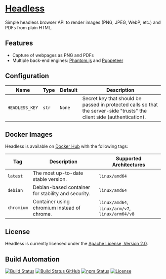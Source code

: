 # [Headless](https://headless.hive.pt)

Simple headless browser API to render images (PNG, JPEG, WebP, etc.) and PDFs from plain HTML.

## Features

* Capture of webpages as PNG and PDFs
* Multiple back-end engines: [Phantom.js](https://phantomjs.org) and [Puppeteer](https://github.com/puppeteer/puppeteer)

## Configuration

| Name           | Type  | Default | Description                                                                                                            |
| -------------- | ----- | ------- | ---------------------------------------------------------------------------------------------------------------------- |
| `HEADLESS_KEY` | `str` | `None`  | Secret key that should be passed in protected calls so that the server-side "trusts" the client side (authentication). |

## Docker Images

Headless is available on [Docker Hub](https://hub.docker.com/r/hivesolutions/headless) with the following tags:

| Tag        | Description                                        | Supported Architectures                         |
| ---------- | -------------------------------------------------- | ----------------------------------------------- |
| `latest`   | The most up-to-date stable version.                | `linux/amd64`                                   |
| `debian`   | Debian-based container for stability and security. | `linux/amd64`                                   |
| `chromium` | Container using chromium instead of chrome.        | `linux/amd64`, `linux/arm/v7`, `linux/arm64/v8` |

## License

Headless is currently licensed under the [Apache License, Version 2.0](http://www.apache.org/licenses/).

## Build Automation

[![Build Status](https://app.travis-ci.com/hivesolutions/headless.svg?branch=master)](https://travis-ci.com/github/hivesolutions/headless)
[![Build Status GitHub](https://github.com/hivesolutions/headless/workflows/Main%20Workflow/badge.svg)](https://github.com/hivesolutions/headless/actions)
[![npm Status](https://img.shields.io/npm/v/hive-headless.svg)](https://www.npmjs.com/package/hive-headless)
[![License](https://img.shields.io/badge/license-Apache%202.0-blue.svg)](https://www.apache.org/licenses/)

